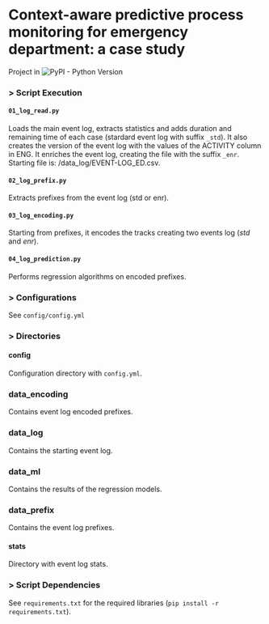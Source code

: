 # Context-aware predictive process monitoring for emergency department: a case study

Project in ![PyPI - Python Version](https://img.shields.io/badge/python-3.12-3776AB?logo=python)


### > Script Execution

#### ```01_log_read.py```
Loads the main event log, extracts statistics and adds duration and remaining time of each case (stardard event log with suffix ```_std```). It also creates the version of the event log with the values of the ACTIVITY column in ENG. It enriches the event log, creating the file with the suffix ```_enr```. Starting file is: /data_log/EVENT-LOG_ED.csv.  

#### ```02_log_prefix.py```
Extracts prefixes from the event log (std or enr).  

#### ```03_log_encoding.py```
Starting from prefixes, it encodes the tracks creating two events log (_std_ and _enr_).  

#### ```04_log_prediction.py```
Performs regression algorithms on encoded prefixes.  

### > Configurations
See ```config/config.yml```

### > Directories

#### config
Configuration directory with ```config.yml```.  

### data_encoding
Contains event log encoded prefixes.

### data_log
Contains the starting event log.  

### data_ml
Contains the results of the regression models.  

### data_prefix
Contains the event log prefixes.   

#### stats
Directory with event log stats.

### > Script Dependencies
See ```requirements.txt``` for the required libraries (```pip install -r requirements.txt```).  
